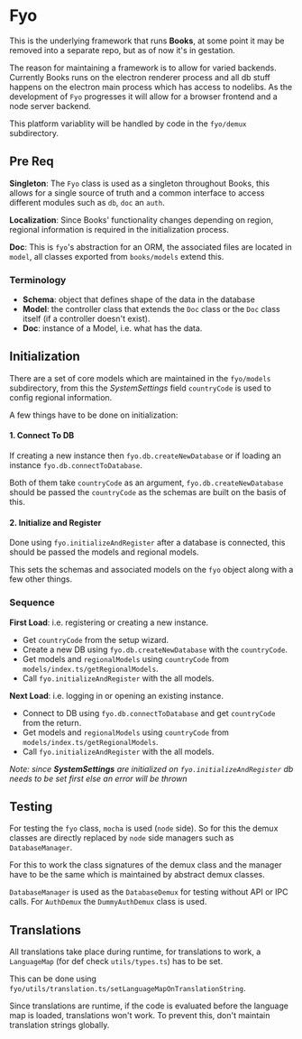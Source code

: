 # Fyo

This is the underlying framework that runs **Books**, at some point it may be
removed into a separate repo, but as of now it's in gestation.

The reason for maintaining a framework is to allow for varied backends.
Currently Books runs on the electron renderer process and all db stuff happens
on the electron main process which has access to nodelibs. As the development
of `Fyo` progresses it will allow for a browser frontend and a node server
backend.

This platform variablity will be handled by code in the `fyo/demux` subdirectory.

## Pre Req

**Singleton**: The `Fyo` class is used as a singleton throughout Books, this
allows for a single source of truth and a common interface to access different
modules such as `db`, `doc` an `auth`.

**Localization**: Since Books' functionality changes depending on region,
regional information is required in the initialization process.

**Doc**: This is `fyo`'s abstraction for an ORM, the associated files are
located in `model`, all classes exported from `books/models` extend this.

### Terminology

- **Schema**: object that defines shape of the data in the database
- **Model**: the controller class that extends the `Doc` class or the `Doc`
  class itself (if a controller doesn't exist).
- **Doc**: instance of a Model, i.e. what has the data.

## Initialization

There are a set of core models which are maintained in the `fyo/models`
subdirectory, from this the _SystemSettings_ field `countryCode` is used to
config regional information.

A few things have to be done on initialization:

#### 1. Connect To DB

If creating a new instance then `fyo.db.createNewDatabase` or if loading an
instance `fyo.db.connectToDatabase`.

Both of them take `countryCode` as an argument, `fyo.db.createNewDatabase`
should be passed the `countryCode` as the schemas are built on the basis of
this.

#### 2. Initialize and Register

Done using `fyo.initializeAndRegister` after a database is connected, this should be
passed the models and regional models.

This sets the schemas and associated models on the `fyo` object along with a few
other things.

### Sequence

**First Load**: i.e. registering or creating a new instance.

- Get `countryCode` from the setup wizard.
- Create a new DB using `fyo.db.createNewDatabase` with the `countryCode`.
- Get models and `regionalModels` using `countryCode` from `models/index.ts/getRegionalModels`.
- Call `fyo.initializeAndRegister` with the all models.

**Next Load**: i.e. logging in or opening an existing instance.

- Connect to DB using `fyo.db.connectToDatabase` and get `countryCode` from the return.
- Get models and `regionalModels` using `countryCode` from `models/index.ts/getRegionalModels`.
- Call `fyo.initializeAndRegister` with the all models.

_Note: since **SystemSettings** are initialized on `fyo.initializeAndRegister`
db needs to be set first else an error will be thrown_

## Testing

For testing the `fyo` class, `mocha` is used (`node` side). So for this the
demux classes are directly replaced by `node` side managers such as
`DatabaseManager`.

For this to work the class signatures of the demux class and the manager have to
be the same which is maintained by abstract demux classes.

`DatabaseManager` is used as the `DatabaseDemux` for testing without API or IPC
calls. For `AuthDemux` the `DummyAuthDemux` class is used.

## Translations

All translations take place during runtime, for translations to work, a
`LanguageMap` (for def check `utils/types.ts`) has to be set.

This can be done using `fyo/utils/translation.ts/setLanguageMapOnTranslationString`.

Since translations are runtime, if the code is evaluated before the language map
is loaded, translations won't work. To prevent this, don't maintain translation
strings globally.

